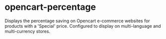opencart-percentage
===================

Displays the percentage saving on Opencart e-commerce websites for products with a 'Special' price. Configured to display on multi-language and multi-currency stores.
